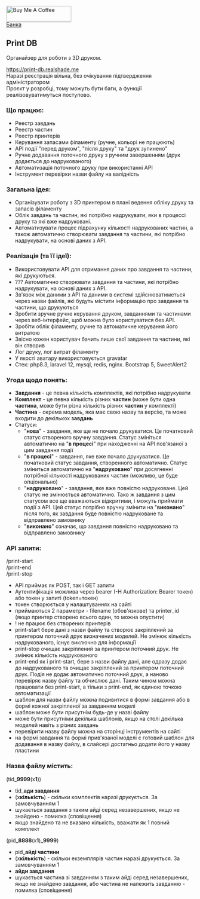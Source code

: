 <a href="https://www.buymeacoffee.com/realshade" target="_blank"><img src="https://www.buymeacoffee.com/assets/img/custom_images/orange_img.png" alt="Buy Me A Coffee" style="height: 41px !important;width: 174px !important;box-shadow: 0px 3px 2px 0px rgba(190, 190, 190, 0.5) !important;-webkit-box-shadow: 0px 3px 2px 0px rgba(190, 190, 190, 0.5) !important;" ></a><br>
<a href="https://send.monobank.ua/jar/uUd4ZGseJ" target="_blank">Банка</a>

## Print DB

Органайзер для роботи з 3D друком.

https://print-db.realshade.me<br>
Наразі реєстрація вільна, без очікування підтвердження адміністратором<br>
Проєкт у розробці, тому можуть бути баги, а функції реалізовуватимуться поступово.

<h3>Що працює:</h3>

* Реестр завдань 
* Реестр частин
* Реестр принтерів
* Керування запасами філаменту (ручне, кольорі не працюють)
* API події "перед друком", "після друку" та "друк зупинено"
* Ручне додавання поточного друку з ручним завершенням (друк додається до надрукованого)
* Автоматизація поточного друку при використанні API
* Інструмент перевірки назви файлу на валідність

<h3>Загальна ідея:</h3>

* Організувати роботу з 3D принтером в плані ведення обліку друку та запасів філаменту
* Облік завдань та частин, які потрібно надрукувати, яки в процессі друку та які вже надруковані.
* Автоматизувати процес підрахунку кількості надрукованих частин, а також автоматично створювати завдання та частини, які потрібно надрукувати, на основі даних з API.

<h3>Реалізація (та її ідеї):</h3>

* Використовувати API для отримання даних про завдання та частини, які друкуються.
* ??? Автоматично створювати завдання та частини, які потрібно надрукувати, на основі даних з API.
* Зв'язок між даними з API та даними в системі здійснюватиметься через назви файлів, які будуть містити інформацію про завдання та частини, що друкуються
* Зробити зручне ручне керування друком, завданнями та частинами через веб-інтерфейс, щоб можна було користуватися без API.
* Зробіти облік філаменту, ручне та автоматичне керування його витратою
* Звісно кожен користувач бачить лише свої завдання та частини, які він створив
* Лог друку, лог витрат філаменту
* У якості аватару використовується gravatar
* Стек: php8.3, laravel 12, mysql, redis, nginx. Bootstrap 5, SweetAlert2

<h3>Угода щодо понять:</h3>

* **Завдання** - це певна кількість комплектів, які потрібно надрукувати
* **Комплект** - це певна кількість різних **частин** (може бути одна **частина**, може бути різна кількість різних **частин** у комплекті)
* **Частина** - окрема модель, яка має свою назву та версію, та може входити до декількох **завдань**
* Статуси:
  * "**нова**" - завдання, яке ще не почало друкуватися. Це початковий статус створеного вручну завдання. Статус змініться автоматично на "**в процесі**" при находженні на API пов'язаної з цим завдання події
  * "**в процесі**" - завдання, яке вже почало друкуватися. Це початковий статус завдання, створенного автоматично. Статус зміниться автоматично на "**надруковано**" при досягненні потрібної кількості надрукованих частин (можливо, це буде опціонально)
  * "**надруковано**" - завдання, яке вже повністю надруковане. Цей статус не змінюється автоматично. Тако ж завдання з цим статусом все ще вважаються відкритими, і можуть приймати події з API. Цей статус потрібно вручну змінити на "**виконано**" після того, як завдання буде повністю надруковане та відправлено замовнику
  * "**виконано**" означає, що завдання повністю надруковано та відправлено замовнику

<h3>API запити:</h3>

/print-start<br>
/print-end<br>
/print-stop<br>

* API приймає як POST, так і GET запити
* Аутентифікація можлива через bearer (-H Authorization: Bearer токен) або токен у запиті (token=токен)
* токен створюється у налаштуваннях на сайті 
* приймаються 2 параметри - filename (обов'язкове) та printer_id (якщо принтер створено всього один, то можна опустити)
* ! не працює без створених принтерів
* print-start бере дані з назви файлу та створює закріплений за принтером поточний друк визначених моделей. Не змінює кількість надрукованого, існує виключно для інформації
* print-stop очищає закріплений за принтером поточний друк. Не змінює кількість надрукованого
* print-end як і print-start, бере з назви файлу дані, але одразу додає до надрукованого та очищає закріплений за принтером поточний друк. Подія не додає автоматично поточний друк, а наново перевіряє назву файлу та обчислює дані. Таким чином можна працювати без print-start, а тільки з print-end, як єдиною точкою автоматизації
* шаблон для назви файлу можна подивитися в формі завдання або в формі кожної закріпленої за завданням моделі
* шаблон може бути присутнім будь-де у назві файлу
* може бути присутніми декілька шаблонів, якщо на столі декілька моделей навіть з різних завдань
* перевірити назву файлу можна на сторінці інструментів на сайті
* на формі завдання та формі прив'язаної моделі є готовий шаблон для додавання в назву файлу, в слайсері достатньо додати його у назву пластини

<h3>Назва файлу містить:</h3>

(tid_**9999**(x**1**))
* tid_**ади завдання**
* (x**кількість**) - скільки комплектів наразі друкується. За замовчуванням 1
* шукається завдання з таким айді серед незавершених, якщо не знайдено - помилка (сповіщення)
* якщо знайдено та не вказано кількість, вважати як 1 повний комплект

(pid_**8888**(x**1**)_**9999**)
* pid_**айді частини**
* (x**кількість**) - скільки екземплярів частин наразі друкується. За замовчуванням 1
* **айди завдання**
* шукається частина зі завданням з таким айді серед незавершених, якщо не знайдено завдання, або частина не належить завданню - помилка (сповіщення)

